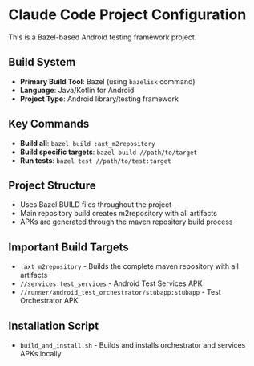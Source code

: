 # Claude Code Project Configuration

This is a Bazel-based Android testing framework project.

## Build System
- **Primary Build Tool**: Bazel (using `bazelisk` command)
- **Language**: Java/Kotlin for Android
- **Project Type**: Android library/testing framework

## Key Commands
- **Build all**: `bazel build :axt_m2repository`
- **Build specific targets**: `bazel build //path/to/target`
- **Run tests**: `bazel test //path/to/test:target`

## Project Structure
- Uses Bazel BUILD files throughout the project
- Main repository build creates m2repository with all artifacts
- APKs are generated through the maven repository build process

## Important Build Targets
- `:axt_m2repository` - Builds the complete maven repository with all artifacts
- `//services:test_services` - Android Test Services APK
- `//runner/android_test_orchestrator/stubapp:stubapp` - Test Orchestrator APK

## Installation Script
- `build_and_install.sh` - Builds and installs orchestrator and services APKs locally